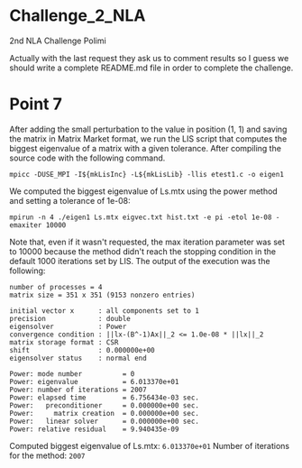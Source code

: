 # Challenge_2_NLA
2nd NLA Challenge Polimi

Actually with the last request they ask us to comment results so I guess we should write a complete README.md file in order to complete the challenge.

# Point 7

After adding the small perturbation to the value in position (1, 1) and saving the matrix in Matrix Market format, we run the LIS script that computes the biggest eigenvalue of a matrix with a given tolerance. After compiling the source code with the following command.
```
mpicc -DUSE_MPI -I${mkLisInc} -L${mkLisLib} -llis etest1.c -o eigen1
```
We computed the biggest eigenvalue of Ls.mtx using the power method and setting a tolerance of 1e-08:
```
mpirun -n 4 ./eigen1 Ls.mtx eigvec.txt hist.txt -e pi -etol 1e-08 -emaxiter 10000
```
Note that, even if it wasn't requested, the max iteration parameter was set to 10000 because the method didn't reach the stopping condition in the default 1000 iterations set by LIS.
The output of the execution was the following:
```
number of processes = 4
matrix size = 351 x 351 (9153 nonzero entries)

initial vector x      : all components set to 1
precision             : double
eigensolver           : Power
convergence condition : ||lx-(B^-1)Ax||_2 <= 1.0e-08 * ||lx||_2
matrix storage format : CSR
shift                 : 0.000000e+00
eigensolver status    : normal end

Power: mode number          = 0
Power: eigenvalue           = 6.013370e+01
Power: number of iterations = 2007
Power: elapsed time         = 6.756434e-03 sec.
Power:   preconditioner     = 0.000000e+00 sec.
Power:     matrix creation  = 0.000000e+00 sec.
Power:   linear solver      = 0.000000e+00 sec.
Power: relative residual    = 9.940435e-09
```
Computed biggest eigenvalue of Ls.mtx: `6.013370e+01`
Number of iterations for the method: `2007`





